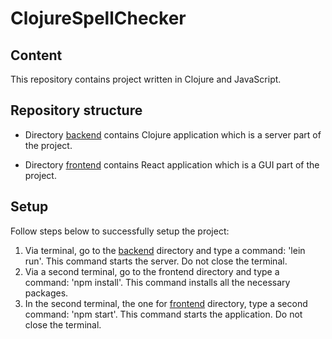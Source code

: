 # ClojureSpellChecker

## Content
This repository contains project written in Clojure and JavaScript.

## Repository structure

* Directory [backend](./backend) contains Clojure application which is a server part of the project.

* Directory [frontend](./frontend) contains React application which is a GUI part of the project.

## Setup

Follow steps below to successfully setup the project:

1. Via terminal, go to the [backend](./backend) directory and type a command: 'lein run'. This command starts the server. Do not close the terminal.
2. Via a second terminal, go to the frontend directory and type a command: 'npm install'. This command installs all the necessary packages.
3. In the second terminal, the one for [frontend](./frontend) directory, type a second command: 'npm start'. This command starts the application. Do not close the terminal.
